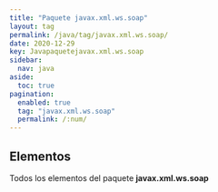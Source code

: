 ```yaml
---
title: "Paquete javax.xml.ws.soap"
layout: tag
permalink: /java/tag/javax.xml.ws.soap/
date: 2020-12-29
key: Javapaquetejavax.xml.ws.soap
sidebar: 
  nav: java
aside: 
  toc: true
pagination: 
  enabled: true
  tag: "javax.xml.ws.soap"
  permalink: /:num/
---
```


<h2>Elementos</h2>
Todos los elementos del paquete <strong>javax.xml.ws.soap</strong>
